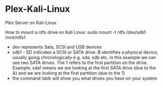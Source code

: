 # Plex-Kali-Linux
Plex Server on Kali-Linux

How to mount a ntfs drive on Kali Linux: 
sudo mount -t ntfs /dev/sdb1 /mnt/ntfs1
- dev represents Sata, SCSI and USB devices
- sdb1 - SD indicates a SCSI or SATA drive. B identifies a physical device, usually going chronologically e.g. sda, sdb etc, in this example we can see two SATA drives. The 1 refers to the first partition on the drive. Example: sda1 means we are looking at the first SATA drive (due to the A) and we are looking at the first partition (due to the 1)
- the command lsblk will show you what drives you have on your system   

